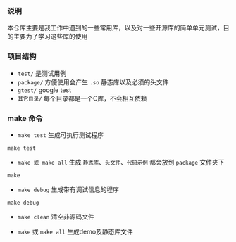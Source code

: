 ### 说明

本仓库主要是我工作中遇到的一些常用库，以及对一些开源库的简单单元测试，目的主要为了学习这些库的使用

### 项目结构

- `test/`       是测试用例
- `package/`    方便使用会产生 `.so` 静态库以及必须的头文件
- `gtest/`      google test
- `其它目录/`   每个目录都是一个C库，不会相互依赖

### make 命令

- `make test` 生成可执行测试程序

```shell
make test
```

- `make 或 make all` 生成 `静态库`、`头文件`、`代码示例` 都会放到 `package` 文件夹下

```shell
make
```
- `make debug` 生成带有调试信息的程序

```shell
make debug
```

- `make clean` 清空非源码文件

- `make` 或 `make all` 生成demo及静态库文件

